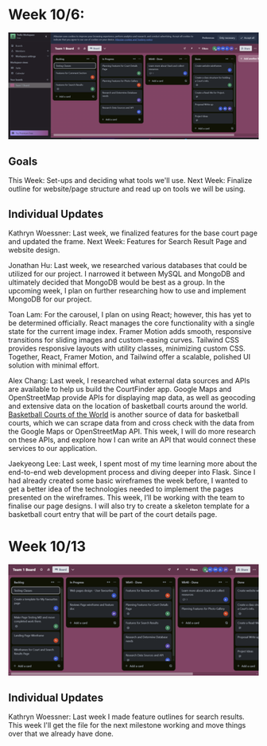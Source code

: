 # Week 10/6:
![image](./Trello_Board/week10-6.png)

## Goals
This Week: Set-ups and deciding what tools we'll use.
Next Week: Finalize outline for website/page structure and read up on tools we will be using.

## Individual Updates
Kathryn Woessner: Last week, we finalized features for the base court page and updated the frame. Next Week: Features for Search Result Page and website design.

Jonathan Hu: Last week, we researched various databases that could be utilized for our project. I narrowed it between MySQL and MongoDB and ultimately decided that MongoDB would be best as a group. In the upcoming week, I plan on further researching how to use and implement MongoDB for our project.

Toan Lam: For the carousel, I plan on using React; however, this has yet to be determined officially. React manages the core functionality with a single state for the current image index. Framer Motion adds smooth, responsive transitions for sliding images and custom-easing curves. Tailwind CSS provides responsive layouts with utility classes, minimizing custom CSS. Together, React, Framer Motion, and Tailwind offer a scalable, polished UI solution with minimal effort.

Alex Chang: Last week, I researched what external data sources and APIs are available to help us build the CourtFinder app. Google Maps and OpenStreetMap provide APIs for displaying map data, as well as geocoding and extensive data on the location of basketball courts around the world. [Basketball Courts of the World](https://www.courtsoftheworld.com/) is another source of data for basketball courts, which we can scrape data from and cross check with the data from the Google Maps or OpenStreetMap API. This week, I will do more research on these APIs, and explore how I can write an API that would connect these services to our application.

Jaekyeong Lee: Last week, I spent most of my time learning more about the end-to-end web development process and diving deeper into Flask. Since I had already created some basic wireframes the week before, I wanted to get a better idea of the technologies needed to implement the pages presented on the wireframes. This week, I’ll be working with the team to finalise our page designs. I will also try to create a skeleton template for a basketball court entry that will be part of the court details page.

# Week 10/13
![image](./Trello_Board/week10-13.png)

## Individual Updates
Kathryn Woessner: Last week I made feature outlines for search results. This week I'll get the file for the next milestone working and move things over that we already have done.